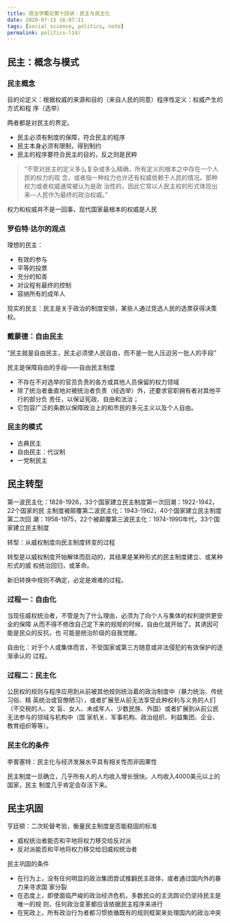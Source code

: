 ```yaml
---
title: 政治学概论第十四讲：民主与民主化
date: 2020-07-15 16:07:11
tags: [social science, politics, note]
permalink: politics-l14/
---
```


## 民主：概念与模式

### 民主概念

目的论定义：根据权威的来源和目的（来自人民的同意）程序性定义：权威产生的方式和程
序（选举）

两者都是对民主的界定。

- 民主必须有制度的保障，符合民主的程序
- 民主本身必须有限制，得到制约
- 民主的程序要符合民主的目的，反之则是民粹

<!-- more -->

> “不管对民主的定义多么复杂或多么精确，所有定义的根本之中存在一个人民的权力的观
> 念，或者指一种权力也许还有权威依赖于人民的情况。那种权力或者权威通常被认为是政
> 治性的，因此它常以人民主权的形式体现出来—人民作为最终的政治权威。”

权力和权威并不是一回事，现代国家最根本的权威是人民

### 罗伯特·达尔的观点

理想的民主：

- 有效的参与
- 平等的投票
- 充分的知青
- 对议程有最终的控制
- 容纳所有的成年人

现实的民主：民主是关于政治的制度安排，某些人通过竞选人民的选票获得决策权。

### 戴蒙德：自由民主

“民主就是自由民主，民主必须使人民自由，而不是一批人压迫另一批人的手段”

民主是保障自由的手段——自由民主制度

- 不存在不对选举的官员负责的各方或其他人员保留的权力领域
- 除了统治者垂直地对被统治者负责（经选举）外，还要求官职拥有者对其他平行的部分负
  责任，以保证宪政、自由和法治；
- 它包容广泛的条款以保障政治上的和市民的多元主义以及个人自由。

### 民主的模式

- 古典民主
- 自由民主：代议制
- 一党制民主

## 民主转型

第一波民主化：1828-1926，33个国家建立民主制度第一次回潮：1922-1942，22个国家的民
主制度被颠覆第二波民主化：1943-1962，40个国家建立民主制度第二次回
潮：1958-1975，22个被颠覆第三波民主化：1974-1990年代，33个国家建立民主制度

转型：从威权制度向民主制度转变的过程

转型是以威权制度开始解体而启动的，其结果是某种形式的民主制度建立、或某种形式的威
权统治回归，或革命。

新旧转换中规则不确定，必定是艰难的过程。

### 过程一：自由化

当现任威权统治者，不管是为了什么理由，必须为了向个人与集体的权利提供更安全的保障
从而不得不修改自己定下来的规矩的时候，自由化就开始了。其诱因可能是民众的反抗，也
可能是统治阶级的自我觉醒。

自由化：对于个人或集体而言，不受国家或第三方随意或非法侵犯的有效保护的逐渐承认的
过程。

### 过程二：民主化

公民权的规则与程序应用到从前被其他规则统治着的政治制度中（暴力统治、传统习俗、精
英统治或官僚陋习），或者扩展至从前无法享受此种权利与义务的人们（不交税的人、文
盲、女人、未成年人、少数民族、外国）或者扩展到从前公民无法参与的领域与机构中（国
家机关、军事机构、政治组织、利益集团、企业、教育组织等等）。

### 民主化的条件

李普塞特：民主化与经济发展水平具有相关性而非因果性

民主制度一旦确立，几乎所有人的人均收入增长很快。人均收入4000美元以上的国家，民主
制度几乎肯定会存活下来。

## 民主巩固

亨廷顿：二次轮替考验，衡量民主制度是否能稳固的标准

- 威权统治者能否和平地将权力移交给反对派
- 反对派能否和平地将权力移交给旧威权统治者

民主巩固的条件

- 在行为上，没有任何明显的政治集团尝试推翻民主政体，或者通过国内外的暴力来寻求国
  家分裂
- 在态度上，即使面临严峻的政治经济危机，多数民众的主流舆论仍坚持民主是唯一的规
  则，任何政治变革都应该依据民主程序来进行
- 在宪政上，所有政治行为者都习惯依循既有的规则框架来处理国内的政治冲突
